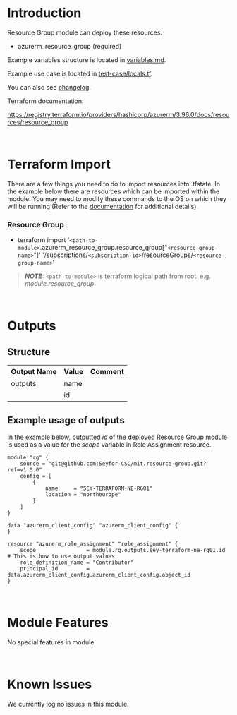 # Introduction
Resource Group module can deploy these resources:
* azurerm_resource_group (required)

Example variables structure is located in [variables.md](variables.md).

Example use case is located in [test-case/locals.tf](test-case/locals.tf).

You can also see [changelog](changelog.md).

Terraform documentation:

https://registry.terraform.io/providers/hashicorp/azurerm/3.96.0/docs/resources/resource_group

&nbsp;

# Terraform Import
There are a few things you need to do to import resources into .tfstate. In the example below there are resources which can be imported within the module. You may need to modify these commands to the OS on which they will be running (Refer to the [documentation](https://developer.hashicorp.com/terraform/cli/commands/import#example-import-into-resource-configured-with-for_each) for additional details).
### Resource Group
* terraform import '`<path-to-module>`.azurerm_resource_group.resource_group["`<resource-group-name>`"]' '/subscriptions/`<subscription-id>`/resourceGroups/`<resource-group-name>`'

 > **_NOTE:_** `<path-to-module>` is terraform logical path from root. e.g. _module.resource\_group_

&nbsp;

# Outputs
## Structure

| Output Name | Value        | Comment                                              |
| ----------- | ------------ | ---------------------------------------------------- |
| outputs     | name         |                                                      |
|             | id           |                                                      |

## Example usage of outputs
In the example below, outputted _id_ of the deployed Resource Group module is used as a value for the _scope_ variable in Role Assignment resource.
```
module "rg" {
    source = "git@github.com:Seyfor-CSC/mit.resource-group.git?ref=v1.0.0"
    config = [
        {
            name     = "SEY-TERRAFORM-NE-RG01"
            location = "northeurope"
        }
    ]
}

data "azurerm_client_config" "azurerm_client_config" {
}

resource "azurerm_role_assignment" "role_assignment" {
    scope                = module.rg.outputs.sey-terraform-ne-rg01.id # This is how to use output values
    role_definition_name = "Contributor"
    principal_id         = data.azurerm_client_config.azurerm_client_config.object_id
}
```

&nbsp;

# Module Features
No special features in module.

&nbsp;

# Known Issues
We currently log no issues in this module.
